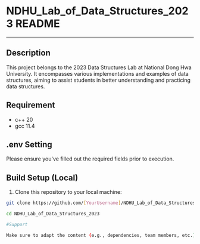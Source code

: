 # NDHU_Lab_of_Data_Structures_2023 README

---

## Description
This project belongs to the 2023 Data Structures Lab at National Dong Hwa University. It encompasses various implementations and examples of data structures, aiming to assist students in better understanding and practicing data structures.

## Requirement
- c++ 20
- gcc 11.4


## .env Setting
Please ensure you've filled out the required fields prior to execution.

## Build Setup (Local)
1. Clone this repository to your local machine:
```bash
git clone https://github.com/[YourUsername]/NDHU_Lab_of_Data_Structures_2023.git

cd NDHU_Lab_of_Data_Structures_2023

#Support

Make sure to adapt the content (e.g., dependencies, team members, etc.) to fit the specific details and nature of your project.
